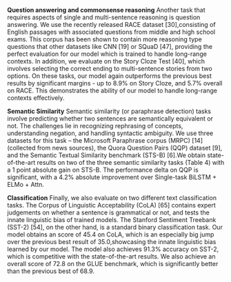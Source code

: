 **Question answering and commonsense reasoning** Another task that requires aspects of single and multi-sentence reasoning is question answering. We use the recently released RACE dataset [30],consisting of English passages with associated questions from middle and high school exams. This corpus has been shown to contain more reasoning type questions that other datasets like CNN [19] or SQuaD [47], providing the perfect evaluation for our model which is trained to handle long-range contexts. In addition, we evaluate on the Story Cloze Test [40], which involves selecting the correct ending to multi-sentence stories from two options. On these tasks, our model again outperforms the previous best results by significant margins - up to 8.9% on Story Cloze, and 5.7% overall on RACE.
This demonstrates the ability of our model to handle long-range contexts effectively.


**Semantic Similarity** Semantic similarity (or paraphrase detection) tasks involve predicting whether two sentences are semantically equivalent or not. The challenges lie in recognizing rephrasing of concepts, understanding negation, and handling syntactic ambiguity. We use three datasets for this task – the Microsoft Paraphrase corpus (MRPC) [14] (collected from news sources), the Quora
Question Pairs (QQP) dataset [9], and the Semantic Textual Similarity benchmark (STS-B) [6].We obtain state-of-the-art results on two of the three semantic similarity tasks (Table 4) with a 1 point absolute gain on STS-B. The performance delta on QQP is significant, with a 4.2% absolute improvement over Single-task BiLSTM + ELMo + Attn.


**Classification** Finally, we also evaluate on two different text classification tasks. The Corpus of Linguistic Acceptability (CoLA) [65] contains expert judgements on whether a sentence is grammatical or not, and tests the innate linguistic bias of trained models. The Stanford Sentiment Treebank (SST-2) [54], on the other hand, is a standard binary classification task. Our model obtains an score of 45.4 on CoLA, which is an especially big jump over the previous best result of 35.0,showcasing the innate linguistic bias learned by our model. The model also achieves 91.3% accuracy on SST-2, which is competitive with the state-of-the-art results. We also achieve an overall score of 72.8 on the GLUE benchmark, which is significantly better than the previous best of 68.9.
